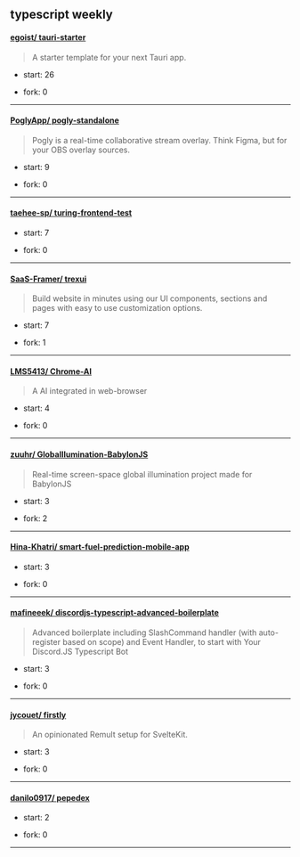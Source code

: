 ## typescript weekly

#### [egoist/ tauri-starter](https://github.com/egoist/tauri-starter)
>  A starter template for your next Tauri app.
+ start: 26
+ fork: 0
---
#### [PoglyApp/ pogly-standalone](https://github.com/PoglyApp/pogly-standalone)
>  Pogly is a real-time collaborative stream overlay. Think Figma, but for your OBS overlay sources.
+ start: 9
+ fork: 0
---
#### [taehee-sp/ turing-frontend-test](https://github.com/taehee-sp/turing-frontend-test)
>  
+ start: 7
+ fork: 0
---
#### [SaaS-Framer/ trexui](https://github.com/SaaS-Framer/trexui)
>  Build website in minutes using our UI components, sections and pages with easy to use customization options.
+ start: 7
+ fork: 1
---
#### [LMS5413/ Chrome-AI](https://github.com/LMS5413/Chrome-AI)
>  A AI integrated in web-browser 
+ start: 4
+ fork: 0
---
#### [zuuhr/ GlobalIlumination-BabylonJS](https://github.com/zuuhr/GlobalIlumination-BabylonJS)
>  Real-time screen-space global illumination project made for BabylonJS
+ start: 3
+ fork: 2
---
#### [Hina-Khatri/ smart-fuel-prediction-mobile-app](https://github.com/Hina-Khatri/smart-fuel-prediction-mobile-app)
>  
+ start: 3
+ fork: 0
---
#### [mafineeek/ discordjs-typescript-advanced-boilerplate](https://github.com/mafineeek/discordjs-typescript-advanced-boilerplate)
>  Advanced boilerplate including SlashCommand handler (with auto-register based on scope) and Event Handler, to start with Your Discord.JS Typescript Bot
+ start: 3
+ fork: 0
---
#### [jycouet/ firstly](https://github.com/jycouet/firstly)
>  An opinionated Remult setup for SvelteKit.
+ start: 3
+ fork: 0
---
#### [danilo0917/ pepedex](https://github.com/danilo0917/pepedex)
>  
+ start: 2
+ fork: 0
---